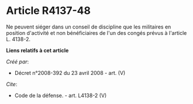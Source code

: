 # Article R4137-48

Ne peuvent siéger dans un conseil de discipline que les militaires en position d'activité et non bénéficiaires de l'un des
congés prévus à l'article L. 4138-2.

**Liens relatifs à cet article**

_Créé par_:

  - Décret n°2008-392 du 23 avril 2008 - art. (V)

_Cite_:

  - Code de la défense. - art. L4138-2 (V)
